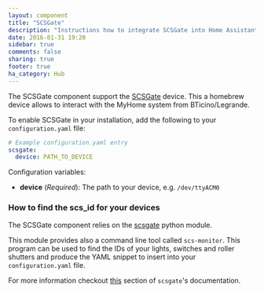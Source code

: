 ```yaml
---
layout: component
title: "SCSGate"
description: "Instructions how to integrate SCSGate into Home Assistant."
date: 2016-01-31 19:20
sidebar: true
comments: false
sharing: true
footer: true
ha_category: Hub
---
```


The SCSGate component support the [SCSGate](https://translate.google.com/translate?hl=en&sl=it&tl=en&u=http%3A%2F%2Fguidopic.altervista.org%2Feibscsgt%2Finterface.html) device. This a homebrew device allows to interact with the MyHome system from BTicino/Legrande.

To enable SCSGate in your installation, add the following to your `configuration.yaml` file:

```yaml
# Example configuration.yaml entry
scsgate:
  device: PATH_TO_DEVICE
```

Configuration variables:

- **device** (*Required*): The path to your device, e.g. `/dev/ttyACM0`

### How to find the scs_id for your devices

The SCSGate component relies on the [scsgate](https://github.com/flavio/scsgate) python module.

This module provides also a command line tool called `scs-monitor`. This program can be used to find the IDs of your lights, switches and roller shutters and produce the YAML snippet to insert into your `configuration.yaml` file.

For more information checkout [this](http://scsgate.readthedocs.org/en/latest/?badge=latest#creation-of-a-home-assistant-configuration-file) section of `scsgate`'s documentation.

